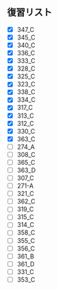 ## 復習リスト

- [x] 347_C
- [x] 345_C
- [x] 340_C
- [x] 336_C
- [x] 333_C
- [x] 328_C
- [x] 325_C
- [x] 323_C
- [x] 338_C
- [x] 334_C
- [x] 317_C
- [x] 313_C
- [x] 312_C
- [x] 330_C
- [x] 363_C
- [ ] 274_A
- [ ] 308_C
- [ ] 365_C
- [ ] 363_D
- [ ] 307_C
- [ ] 271-A
- [ ] 321_C
- [ ] 362_C
- [ ] 319_C
- [ ] 315_C
- [ ] 314_C
- [ ] 358_C
- [ ] 355_C
- [ ] 356_C
- [ ] 361_B
- [ ] 361_D
- [ ] 331_C
- [ ] 353_C

